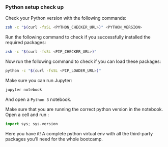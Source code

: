 ### Python setup check up

Check your Python version with the following commands:
```bash
zsh -c "$(curl -fsSL <PYTHON_CHECKER_URL>)" <PYTHON_VERSION>
```

Run the following command to check if you successfully installed the required packages:
```bash
zsh -c "$(curl -fsSL <PIP_CHECKER_URL>)"
```

Now run the following command to check if you can load these packages:
```bash
python -c "$(curl -fsSL <PIP_LOADER_URL>)"
```

Make sure you can run Jupyter:

```bash
jupyter notebook
```

And open a `Python 3` notebook.

Make sure that you are running the correct python version in the notebook. Open a cell and run :
``` python
import sys; sys.version
```

Here you have it! A complete python virtual env with all the third-party packages you'll need for the whole bootcamp.
